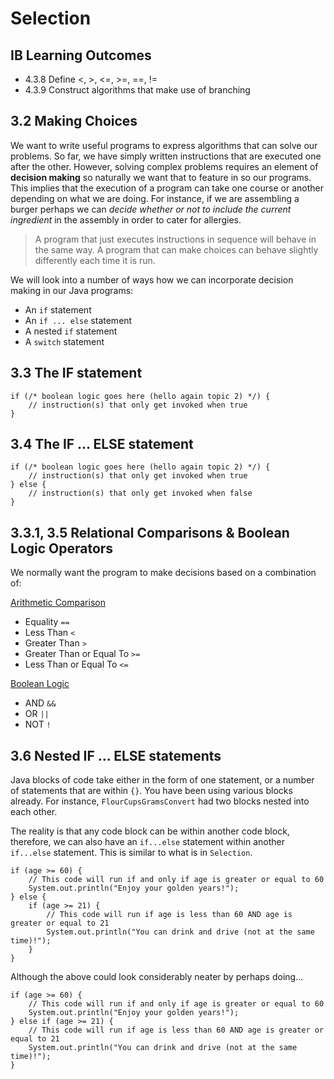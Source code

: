 # Selection

## IB Learning Outcomes
- 4.3.8 Define <, >, <=, >=, ==, !=
- 4.3.9 Construct algorithms that make use of branching

## 3.2 Making Choices

We want to write useful programs to express algorithms that can solve our problems. So far, we have simply written instructions that are executed one after the other. However, solving complex problems requires an element of **decision making** so naturally we want that to feature in so our programs. This implies that the execution of a program can take one course or another depending on what we are doing. For instance, if we are assembling a burger perhaps we can *decide whether or not to include the current ingredient* in the assembly in order to cater for allergies. 

> A program that just executes instructions in sequence will behave in the same way. A program that can make choices can behave slightly differently each time it is run. 

We will look into a number of ways how we can incorporate decision making in our Java programs:

- An `if` statement
- An `if ... else` statement
- A nested `if` statement
- A `switch` statement  

## 3.3 The IF statement

```
if (/* boolean logic goes here (hello again topic 2) */) {
    // instruction(s) that only get invoked when true
}
```

## 3.4 The IF ... ELSE statement

```
if (/* boolean logic goes here (hello again topic 2) */) {
    // instruction(s) that only get invoked when true
} else {
    // instruction(s) that only get invoked when false
}
```

## 3.3.1, 3.5 Relational Comparisons & Boolean Logic Operators

We normally want the program to make decisions based on a combination of:

<ins>Arithmetic Comparison</ins>

- Equality `==`
- Less Than `<`
- Greater Than `>`
- Greater Than or Equal To `>=`
- Less Than or Equal To `<=`

<ins>Boolean Logic</ins>

- AND `&&`
- OR `||`
- NOT `!`

## 3.6 Nested IF ... ELSE statements

Java blocks of code take either in the form of one statement, or a number of statements that are within `{}`. You have been using various blocks already. For instance, `FlourCupsGramsConvert` had two blocks nested into each other.

The reality is that any code block can be within another code block, therefore, we can also have an `if...else` statement within another `if...else` statement. This is similar to what is in `Selection`.

```
if (age >= 60) {
    // This code will run if and only if age is greater or equal to 60
    System.out.println("Enjoy your golden years!");
} else {
    if (age >= 21) {
        // This code will run if age is less than 60 AND age is greater or equal to 21
        System.out.println("You can drink and drive (not at the same time)!");
    }
}
```

Although the above could look considerably neater by perhaps doing...

```
if (age >= 60) {
    // This code will run if and only if age is greater or equal to 60
    System.out.println("Enjoy your golden years!");
} else if (age >= 21) {
    // This code will run if age is less than 60 AND age is greater or equal to 21
    System.out.println("You can drink and drive (not at the same time)!");
}
```